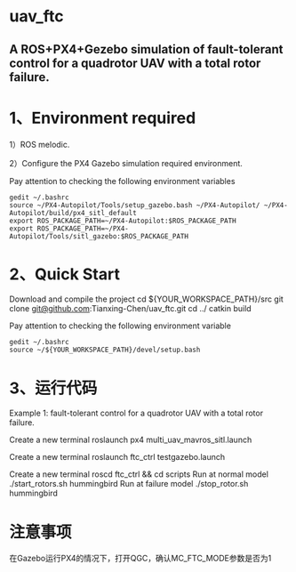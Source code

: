 # uav_ftc
## A ROS+PX4+Gezebo simulation of fault-tolerant control for a quadrotor UAV with a total rotor failure.

# 1、Environment required
1）ROS melodic.

2）Configure the PX4 Gazebo simulation required environment.

Pay attention to checking the following environment variables

    gedit ~/.bashrc
    source ~/PX4-Autopilot/Tools/setup_gazebo.bash ~/PX4-Autopilot/ ~/PX4-Autopilot/build/px4_sitl_default
    export ROS_PACKAGE_PATH=~/PX4-Autopilot:$ROS_PACKAGE_PATH
    export ROS_PACKAGE_PATH=~/PX4-Autopilot/Tools/sitl_gazebo:$ROS_PACKAGE_PATH

# 2、Quick Start

Download and compile the project
    cd ${YOUR_WORKSPACE_PATH}/src
    git clone git@github.com:Tianxing-Chen/uav_ftc.git
    cd ../ 
    catkin build

Pay attention to checking the following environment variable

    gedit ~/.bashrc
    source ~/${YOUR_WORKSPACE_PATH}/devel/setup.bash

# 3、运行代码

Example 1: fault-tolerant control for a quadrotor UAV with a total rotor failure.

Create a new terminal
    roslaunch px4 multi_uav_mavros_sitl.launch

Create a new terminal
    roslaunch ftc_ctrl testgazebo.launch

Create a new terminal
    roscd ftc_ctrl && cd scripts
Run at normal model
    ./start_rotors.sh hummingbird
Run at failure model
    ./stop_rotor.sh hummingbird

# 注意事项

在Gazebo运行PX4的情况下，打开QGC，确认MC_FTC_MODE参数是否为1

